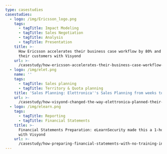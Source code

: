 ```yaml
---
type: casestudies
casestudies:
  - logo: /img/Ericsson_logo.png
    tags:
      - tagTitle: Impact Modeling
      - tagTitle: Sales Negotiation
      - tagTitle: Analysis
      - tagTitle: Presentation
    title: >-
      How Ericsson accelerates their business case workflow by 80% and empowers
      their customers with Visyond
    url: >-
      /casestudy/how-ericsson-accelerates-their-business-case-workflow-by-80-and-empowers-their-customers-with-visyond/
  - logo: /img/elet.png
    name: ''
    tags:
      - tagTitle: Sales planning
      - tagTitle: Territory & Quota planning
    title: 'Sales Planning: Elettronica''s Sales Planning from weeks to hours'
    url: >-
      /casestudy/how-visyond-changed-the-way-elettronica-planned-their-sales-and-shortened-the-process-from-weeks-to-hours/
  - logo: /img/elearn.png
    tags:
      - tagTitle: Reporting
      - tagTitle: Financial Statements
    title: >-
      Financial Statements Preparation: eLearnSecurity made this a 1-hour job
      with Visyond
    url: >-
      /casestudy/how-preparing-financial-statements-with-no-training-in-finance-became-a-1-hour-job/
---
```


